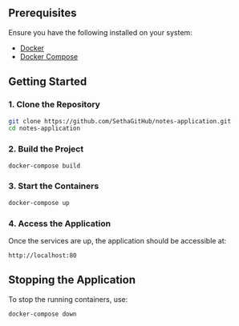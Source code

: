 ## Prerequisites

Ensure you have the following installed on your system:

- [Docker](https://docs.docker.com/get-docker/)
- [Docker Compose](https://docs.docker.com/compose/install/)

## Getting Started

### 1. Clone the Repository

```sh
git clone https://github.com/SethaGitHub/notes-application.git
cd notes-application
```

### 2. Build the Project

```sh
docker-compose build
```

### 3. Start the Containers

```sh
docker-compose up
```

### 4. Access the Application

Once the services are up, the application should be accessible at:

```
http://localhost:80
```

## Stopping the Application

To stop the running containers, use:

```sh
docker-compose down
```